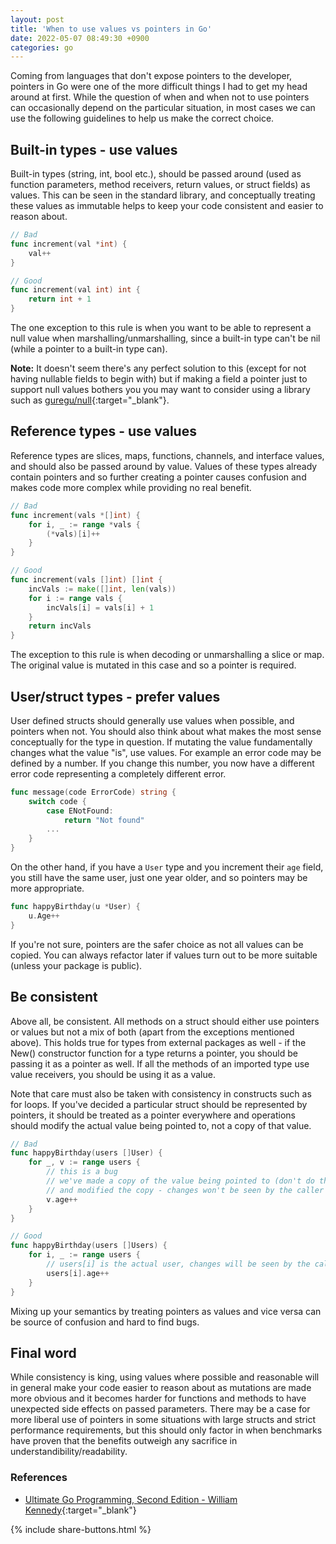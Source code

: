 ```yaml
---
layout: post
title: 'When to use values vs pointers in Go'
date: 2022-05-07 08:49:30 +0900
categories: go
---
```


Coming from languages that don't expose pointers to the developer, pointers in Go were
one of the more difficult things I had to get my head around at first.
While the question of when and when not to use pointers can occasionally depend on the particular situation, in most cases we can use the following guidelines to help us make the correct choice.

## Built-in types - use values

Built-in types (string, int, bool etc.), should be passed around (used as function parameters, method receivers, return values, or struct fields) as values.
This can be seen in the standard library, and conceptually treating these values as immutable helps to keep your code consistent and easier to reason about.

```go
// Bad
func increment(val *int) {
	val++
}

// Good
func increment(val int) int {
	return int + 1
}
```

The one exception to this rule is when you want to be able to represent a null value when marshalling/unmarshalling, since a built-in type can't be nil (while a pointer to a built-in type can).

**Note:** It doesn't seem there's any perfect solution to this (except for not having nullable fields to begin with) but if making a field a pointer just to support null values bothers you you may want to consider using a library such as [guregu/null](https://github.com/guregu/null){:target="\_blank"}.

## Reference types - use values

Reference types are slices, maps, functions, channels, and interface values, and should also be passed around by value. Values of these types already contain pointers and so further creating a pointer causes confusion and makes code more complex while providing no real benefit.

```go
// Bad
func increment(vals *[]int) {
	for i, _ := range *vals {
		(*vals)[i]++
	}
}

// Good
func increment(vals []int) []int {
	incVals := make([]int, len(vals))
	for i := range vals {
		incVals[i] = vals[i] + 1
	}
	return incVals
}
```

The exception to this rule is when decoding or unmarshalling a slice or map.
The original value is mutated in this case and so a pointer is required.

## User/struct types - prefer values

User defined structs should generally use values when possible, and pointers when not.
You should also think about what makes the most sense conceptually for the type in question.
If mutating the value fundamentally changes what the value "is", use values.
For example an error code may be defined by a number. If you change this number, you now have a different error code representing a completely different error.

```go
func message(code ErrorCode) string {
	switch code {
		case ENotFound:
			return "Not found"
		...
	}
}
```

On the other hand, if you have a `User` type and you increment their `age` field, you still have the same user, just one year older, and so pointers may be more appropriate.

```go
func happyBirthday(u *User) {
	u.Age++
}
```

If you're not sure, pointers are the safer choice as not all values can be copied. You can always refactor later if values turn out to be more suitable (unless your package is public).

## Be consistent

Above all, be consistent. All methods on a struct should either use pointers or values but not a mix of both (apart from the exceptions mentioned above). This holds true for types from external packages as well - if the New() constructor function for a type returns a pointer, you should be passing it as a pointer as well. If all the methods of an imported type use value receivers, you should be using it as a value.

Note that care must also be taken with consistency in constructs such as for loops. If you've decided a particular struct should be represented by pointers, it should be treated as a pointer everywhere and operations should modify the actual value being pointed to, not a copy of that value.

```go
// Bad
func happyBirthday(users []User) {
	for _, v := range users {
		// this is a bug
		// we've made a copy of the value being pointed to (don't do that)
		// and modified the copy - changes won't be seen by the caller
		v.age++
	}
}

// Good
func happyBirthday(users []Users) {
	for i, _ := range users {
		// users[i] is the actual user, changes will be seen by the caller
		users[i].age++
	}
}
```

Mixing up your semantics by treating pointers as values and vice versa can be source of confusion and hard to find bugs.

## Final word

While consistency is king, using values where possible and reasonable will in general make your code easier to reason about as mutations are made more obvious and it becomes harder for functions and methods to have unexpected side effects on passed parameters. There may be a case for more liberal use of pointers in some situations with large structs and strict performance requirements, but this should only factor in when benchmarks have proven that the benefits outweigh any sacrifice in understandibility/readability.

### References

- [Ultimate Go Programming, Second Edition - William Kennedy](https://learning.oreilly.com/videos/ultimate-go-programming/9780135261651/){:target="\_blank"}

{% include share-buttons.html %}

